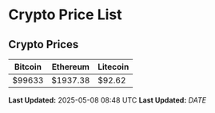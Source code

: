 # Crypto Price List

## Crypto Prices
| Bitcoin | Ethereum | Litecoin |
| ------- | -------- | -------- |
| $99633 | $1937.38 | $92.62 |
**Last Updated:** 2025-05-08 08:48 UTC
**Last Updated:** $DATE$
